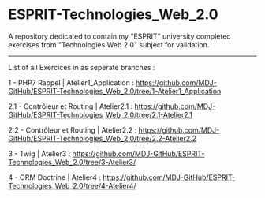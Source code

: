 # ESPRIT-Technologies_Web_2.0
A repository dedicated to contain my "ESPRIT" university completed exercises from "Technologies Web 2.0" subject for validation.

--------------------------------------------------------------------------------------------------------------------------------

List of all Exercices in as seperate branches :

1 - PHP7 Rappel | Atelier1_Application        : https://github.com/MDJ-GitHub/ESPRIT-Technologies_Web_2.0/tree/1-Atelier1_Application 

2.1 - Contrôleur et Routing | Atelier2.1      : https://github.com/MDJ-GitHub/ESPRIT-Technologies_Web_2.0/tree/2.1-Atelier2.1

2.2 - Contrôleur et Routing | Atelier2.2      : https://github.com/MDJ-GitHub/ESPRIT-Technologies_Web_2.0/tree/2.2-Atelier2.2

3 - Twig | Atelier3                           : https://github.com/MDJ-GitHub/ESPRIT-Technologies_Web_2.0/tree/3-Atelier3/

4 - ORM Doctrine | Atelier4                    : https://github.com/MDJ-GitHub/ESPRIT-Technologies_Web_2.0/tree/4-Atelier4/
